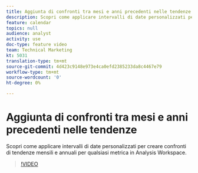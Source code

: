 ```yaml
---
title: Aggiunta di confronti tra mesi e anni precedenti nelle tendenze
description: Scopri come applicare intervalli di date personalizzati per creare confronti di tendenze mensili e annuali per qualsiasi metrica in  Analysis Workspace.
feature: calendar
topics: null
audience: analyst
activity: use
doc-type: feature video
team: Technical Marketing
kt: 5031
translation-type: tm+mt
source-git-commit: 4d423c9148e973e4ca0efd2385233da8c4467e79
workflow-type: tm+mt
source-wordcount: '0'
ht-degree: 0%

---
```



# Aggiunta di confronti tra mesi e anni precedenti nelle tendenze

Scopri come applicare intervalli di date personalizzati per creare confronti di tendenze mensili e annuali per qualsiasi metrica in  Analysis Workspace.

>[!VIDEO](https://video.tv.adobe.com/v/33772/?quality=12)
